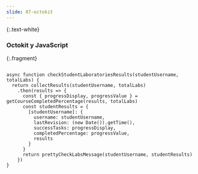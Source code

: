 ```yaml
---
slide: 07-octokit
---
```


{:.text-white}
### Octokit y JavaScript

{:.fragment}
<pre><code data-line-numbers="3|5-14|15">
async function checkStudentLaboratoriesResults(studentUsername, totalLabs) {
  return collectResults(studentUsername, totalLabs)
    .then(results => {
      const { progressDisplay, progressValue } = getCourseCompletedPercentage(results, totalLabs)
      const studentResults = { 
        [studentUsername]: {
          username: studentUsername,
          lastRevision: (new Date()).getTime(),
          successTasks: progressDisplay,
          completedPercentage: progressValue,
          results
        }
      }
      return prettyCheckLabsMessage(studentUsername, studentResults)
    })
}
